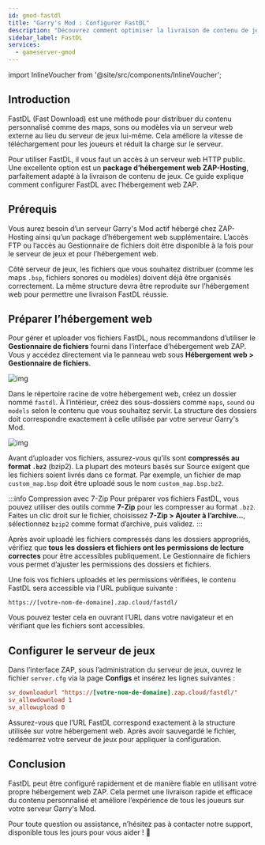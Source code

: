 ```yaml
---
id: gmod-fastdl
title: "Garry's Mod : Configurer FastDL"
description: "Découvrez comment optimiser la livraison de contenu de jeu avec FastDL en utilisant l’hébergement web ZAP-Hosting pour des téléchargements plus rapides et une charge serveur réduite → En savoir plus maintenant"
sidebar_label: FastDL
services:
  - gameserver-gmod
---
```


import InlineVoucher from '@site/src/components/InlineVoucher';


## Introduction

FastDL (Fast Download) est une méthode pour distribuer du contenu personnalisé comme des maps, sons ou modèles via un serveur web externe au lieu du serveur de jeux lui-même. Cela améliore la vitesse de téléchargement pour les joueurs et réduit la charge sur le serveur.

Pour utiliser FastDL, il vous faut un accès à un serveur web HTTP public. Une excellente option est un **package d’hébergement web ZAP-Hosting**, parfaitement adapté à la livraison de contenu de jeux. Ce guide explique comment configurer FastDL avec l’hébergement web ZAP.

<InlineVoucher />

## Prérequis

Vous aurez besoin d’un serveur Garry's Mod actif hébergé chez ZAP-Hosting ainsi qu’un package d’hébergement web supplémentaire. L’accès FTP ou l’accès au Gestionnaire de fichiers doit être disponible à la fois pour le serveur de jeux et pour l’hébergement web.

Côté serveur de jeux, les fichiers que vous souhaitez distribuer (comme les maps `.bsp`, fichiers sonores ou modèles) doivent déjà être organisés correctement. La même structure devra être reproduite sur l’hébergement web pour permettre une livraison FastDL réussie.

## Préparer l’hébergement web

Pour gérer et uploader vos fichiers FastDL, nous recommandons d’utiliser le **Gestionnaire de fichiers** fourni dans l’interface d’hébergement web ZAP. Vous y accédez directement via le panneau web sous **Hébergement web > Gestionnaire de fichiers**.

![img](https://screensaver01.zap-hosting.com/index.php/s/dptRwGTgL6bHXrE/preview)

Dans le répertoire racine de votre hébergement web, créez un dossier nommé `fastdl`. À l’intérieur, créez des sous-dossiers comme `maps`, `sound` ou `models` selon le contenu que vous souhaitez servir. La structure des dossiers doit correspondre exactement à celle utilisée par votre serveur Garry's Mod.

![img](https://screensaver01.zap-hosting.com/index.php/s/beCCJPFT5si3wRZ/preview)

Avant d’uploader vos fichiers, assurez-vous qu’ils sont **compressés au format `.bz2`** (bzip2). La plupart des moteurs basés sur Source exigent que les fichiers soient livrés dans ce format. Par exemple, un fichier de map `custom_map.bsp` doit être uploadé sous le nom `custom_map.bsp.bz2`.

:::info Compression avec 7-Zip
Pour préparer vos fichiers FastDL, vous pouvez utiliser des outils comme **7-Zip** pour les compresser au format `.bz2`. Faites un clic droit sur le fichier, choisissez **7-Zip > Ajouter à l’archive...**, sélectionnez `bzip2` comme format d’archive, puis validez.
:::

Après avoir uploadé les fichiers compressés dans les dossiers appropriés, vérifiez que **tous les dossiers et fichiers ont les permissions de lecture correctes** pour être accessibles publiquement. Le Gestionnaire de fichiers vous permet d’ajuster les permissions des dossiers et fichiers.

Une fois vos fichiers uploadés et les permissions vérifiées, le contenu FastDL sera accessible via l’URL publique suivante :

```
https://[votre-nom-de-domaine].zap.cloud/fastdl/
```

Vous pouvez tester cela en ouvrant l’URL dans votre navigateur et en vérifiant que les fichiers sont accessibles.

## Configurer le serveur de jeux

Dans l’interface ZAP, sous l’administration du serveur de jeux, ouvrez le fichier `server.cfg` via la page **Configs** et insérez les lignes suivantes :

```cfg
sv_downloadurl "https://[votre-nom-de-domaine].zap.cloud/fastdl/"
sv_allowdownload 1
sv_allowupload 0
```

Assurez-vous que l’URL FastDL correspond exactement à la structure utilisée sur votre hébergement web. Après avoir sauvegardé le fichier, redémarrez votre serveur de jeux pour appliquer la configuration.

## Conclusion

FastDL peut être configuré rapidement et de manière fiable en utilisant votre propre hébergement web ZAP. Cela permet une livraison rapide et efficace du contenu personnalisé et améliore l’expérience de tous les joueurs sur votre serveur Garry's Mod.

Pour toute question ou assistance, n’hésitez pas à contacter notre support, disponible tous les jours pour vous aider ! 🙂

<InlineVoucher />